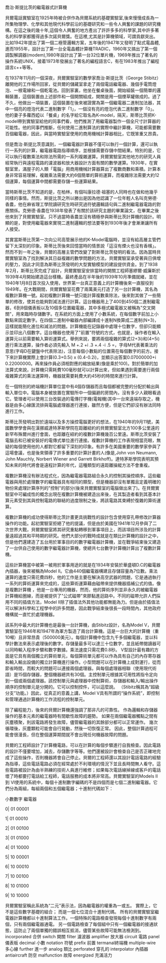 喬治·斯提比茨的繼電器式計算機 

貝爾電話實驗室在1925年時被合併作為貝爾系統的基礎實驗室,後來慢慢成長為一所集物理學、化學和其他現代科學前沿的基礎研究和一些令人興奮的課題的研究機構。在這之後的幾十年,這個令人興奮的地方產出了許許多多的科學家,其中許多著名的科學家都獲得過多次諾貝爾獎。在這裡,尤其是計算機領域，可謂貢獻突出。比如1942年提出了第一個二極管邏輯方案，五年後的1947年又發明了點式電晶體,進而1955年，設計出了第一台全電晶體計算機TRADIC，1960年又搞出了第一個調製解調器(modem),1980年設計出了第一台32位單片機，1969年推出了著名的操作系統UNIX，接着1973年發展出了著名的編程語言C，有在1983年推出了編程語言c++等等。

在1937年11月的一個深夜，貝爾實驗室的數學家喬治·斯提比茨（George Stibitz）離開他的工作場所回家，從貝爾的儲藏室拿走了兩個電話繼電器、幾個手電筒燈泡、一根電線和一個乾電池。回到家裏，他坐在餐桌後面，開始組裝一個簡單的邏輯裝置，這個裝置由上述部件和一個開關組成，開關是用一個煙草罐做成的。過了不久，他做出一項裝置，這個裝置在後來被證實為第一個繼電器二進制加法器，其中一個亮的燈泡代表二進制數字「1」，一個沒有亮的燈泡代表二進制數字「0」。他的妻子多蘿西婭以「餐桌」的名字給它取名為K-model，隔天，斯蒂比茨把K-model帶到實驗室給他的同事們看，他們推測了用繼電器製作一個全尺寸計算器的可能性。他的同事們推斷，任何使用二進制算法的實際中繼計算機，可能都需要數百個繼電器，因此，與當時實驗室使用的商用機械計算器相比，它既笨重又昂貴。

但是喬治·斯提比茨意識到，一個繼電器計算器不僅可以執行一個計算，還可以執行一系列的計算，繼電器電路指導順序，並根據需要存儲中間結果。特別的是，它可以執行複數乘法和除法所需的一系列複雜運算。貝爾實驗室其他地方的研究人員經常執行與遠程電路的濾波器和放大器設計方面有關的數學運算。1930年，在實驗室里，滿屋子的人類「電腦」用商用機械計算器算出了複數商數和乘積。計算本身非常容易理解，複雜乘法需要大約6個簡單的算術運算，而複雜除法需要大約12個運算，每個運算中間都需要存儲一些運算結果。

當時斯蒂比茨不知道的是，在柏林，有個叫康拉德·祖塞的人同時也在做和他幾乎同樣的事情。然而，斯提比茨之所以勝出是因為他認識了一位年輕人名叫克勞德·香農，他在麻省理工學院讀研究生時研究過符號邏輯語句與二進制繼電器電路的對應關係。克勞德·香農在1938年發表了有關於該研究主題的畢業論文，在畢業之後他來到了貝爾實驗室。只不過當時香農並沒有積極參與斯蒂比茨計算機的設計。明顯的是，對使用繼電器來實現二進制邏輯的想法要等到1930年後才會漸漸讓所有人接受。

其實當斯蒂比茨第一次向公司高管展示他的K-Model電腦時，並沒有給高層主管們留下太深刻的印象。斯蒂比茨後來回憶當時的情景說「這沒有煙火也沒有香檳」。然而不到一年之後，貝爾的高層主管們改變了對斯蒂比茨發明的看法。因為當時貝爾實驗室為了找到解決其日益複雜的數學問題的方法，貝爾實驗室承受著與日俱增的壓力，因此才同意為斯蒂比茨發明的大型實驗模型的建設提供資金。到了1938年2月，斯蒂比茨完成了設計，貝爾實驗室安排當時的開關工程師塞繆爾·威廉斯於1939年4月開始建造這台樣機。最終產品在半年後的1939年10月準備就緒，並在1940年1月8日首次投入使用，世界第一台真正意義上的計算機後來一直服役到1949年。在大戰期間，貝爾實驗室花費了兩萬美元打造了另一台計算機，其名為複數計算機一號。起初複數計算機一號只能計算複數乘除法，後來對其做了一些簡單的修改，使其也能夠對減法進行計算。這台機器用上了400到450個二進制繼電器，6到8個儀表板以及10個多位置繼電器，其中多極式繼電器又被稱為"交叉開關"，用來臨時存儲數字。在系統的方面上使用了小數系統，在每個數字前加上小數點來固定數字。在四個二進制中繼器內部編譯成十進制N換算成二進制(N+3)，這樣就能簡化進位和減法的問題。計算機能在記錄器中處理十位數字，但卻只能顯示並印出八個數字。這台機器也使用了"前置"符號的方式，也就是，操作者在輸入運算元以前需要輸入算術運算式。舉例來說，要將兩個複雜的算式(2+3i)和(4+5i)進行乘法運算，操作者必須先輸入 M +.2 +i .3 +.4 -i .5 =，字母M代表著乘法的意思(字母D在鍵盤中代表除法)，注意每個小數點的位置需在每個數字的前方。接下來計算機實際上會計算(0.3+0.5i) x (0.4-0.2i)，並顯示出答案0.07000000+i 0.22000000。再來操作員必須相對應的縮放結果(像是乘於100)。對於簡單的加法算式來說，計算機只需耗費100毫秒就可以計算出來，但如果遇到需要進行兩個複雜算式的乘法運算時，機器就需要耗費大約45秒的時間來進行計算。

在一個特別的終端機計算單位當中有4個存儲器而且每個都被完整的分配於輸出與輸入單位中。電腦本身被放置在實驗所中一個偏避的房間內，沒有多少人親眼看過它。管理者可以使用三台改裝過的電傳打字機(電報機)其中一台來遠端存取之，機器是由多心線匯流排與電腦處理器進行連接，雖然方便，但是它們卻沒有辦法同時進行工作。

斯蒂比茨發明出對於遠端以及多方操控電腦更好的想法，在1940年的9月11號，美國數學學會與在漢挪威達特茅斯學院在距離紐約的貝爾實驗室北方100多公里遠的新罕布殊爾州進行會面，也距離在紐約的複數計算機幾百公里遠。斯蒂比茨安裝了電腦去和已被安裝好的電傳式單位進行連接。複數計算機的工作表現相當亮眼，無疑的每個使用他的人都對它都留下深刻的印象。有許多在美國重要的數學家參與了這場會議，也是後來領導了許多重要的計算計畫的人(像是,John von Neumann, John Mauchly, Norbert Wiener and Garrett Birkhoff)。達特茅斯學院表明其預知未來的時代將會是遠程計算的年代，這種類型的遠距離操縱方法不會重複。

複數計算機沒有辦法程式化，因為繼電器電路組合永久的控制其操控順序。這些繼電器與用於處理數字的繼電器具有相同的類型，但是機器卻沒有單獨且定義明確的物份來處理計算序列的"控制"的部分(後來貝爾實驗室的電腦做出來了)。在貝爾實驗室中可編成性的概念出現在複數計算機被建造出來後，在其製造者看到其基本計算元素受到其與控制電路的聯結的過度限制之後，將該電路其束縛於復雜的算術運算。

複數計算機的成功使得斯蒂比茨計畫更具挑戰性的設計包含使用穿孔帶修改計算器操作的功能。起初實驗室拒絕了他的提議，但是由於美國在1941年12月參與了二次世界大戰，貝爾實驗室將其研究重點轉移到軍事項目上，而該項目所涉及的計算量遠超過其和平時期的研究。他們大部分的戰時成就是在類比計算機的設計之中，但是他們還建造了五台用於軍事目的的數字繼電器計算機，並在戰爭結束後又建造了一台供自己使用的數字繼電器計算機，使總共七台數字計算機計算出了複數計算機。

這些計算機當中被第一被用於軍事用途的就是在1934年安裝於華盛頓D.C的繼電器內插器，後來被稱為Model II。它由440個繼電器構建且存儲容量為7位數。乘法運算的速度只需花費四秒，他的工作是主要在解決高空武器的問題，它是通過執行一系列的算術運算來完成的，這些算術運算藉由磁帶來提供機器插補公式的值。像是複數計算機
，他是一台專用的機器，然而，他的算術序列並非永久的被繼電器計算機給圈線，而是被提供了"公式磁帶"來膠黏進迴路中。不同的磁帶允許人們採用不同的插值方法，Model II除了插值法外其他功能都無能為力。但是由於插值法可以解決科學和工程學中的許多問題，因此戰爭結束後很長一段時間內，其他政府機構就一直忙於處理機器。

該系列中最大的計算機也是最後一台計算機，由Stibitz設計，名為Model V，貝爾實驗室在1946年和1947年為軍方製造了兩台計算機。這是一台巨大的計算機（重10噸）且非常昂貴（500000美元）。每個計算機中包含九千多個繼電器，並以科學計數法來表示處理後的數字。存儲量最多可以達三十位數字，並且紙帶閱讀器可以同時輸入程序步驟和數字數據。乘法速度只需花費0.8秒。 V型設計最有趣的方面是它具有兩個獨立的算術單元，每個算術單元都可以作為具有自己的內存寄存器和輸入輸出設備的獨立計算機進行操作。小型問題可以在計算機上成對運行，從而節省時間，而較大的問題可以連接兩個處理器。與每個處理器相聯（使用現代術語）是15個存儲器，整個機器總共有30個。主控制單元根據其可用性將指令定向到一個或兩個處理器。該控制單元與處理器中控制算術，存儲器和輸入/輸出操作順序的控制單元是分開的。它可以控制控件，可以這麼說。 （Stibitz稱其為“超級分支”功能。）因此，從真正的意義上講，Model V具有所謂的“操作系統”，即控制和管理通過計算機的工作流程的控制單元。

除了編程能力，後來的貝爾計算機還強調了那非凡的可靠性。 作為邏輯和存儲器操作的基本元素的繼電器時有間歇性故障的趨勢。 如果在兩個繼電器觸點之間有灰塵積聚，則該電路將發生故障，儘管繼電器的其餘部分都可以正常運作。 幾次循環後，灰塵顆粒可能會自行晃動，然後一切恢復正常。 因此，整個計算過程可能會很漫長，但在整個運算期間就不會出現任何機器故障的問題。

貝爾的工程師設計了計算機電路，可以在計算的每個步驟進行自我檢查。因此電路的設計不僅要增加，減去，存儲數字等等。他們還被設計會檢查自己是否正確地完成了這些操作，否則機器將會自己停止。貝爾的工程師還以其設計電話電路的經驗為指導，這些電話電路必須在經常處於不利環境的情況下並且長時間無人看守。這些電路被設計為由半熟練的技術人員進行維修；如果每次電話線掉線或客戶的電話壞了時都要打電話給工程師，電話服務的成本將非常高。貝爾實驗室的Models II到 VI使用的系統中，每個十進制數字編碼的不是四個而是七個二進制繼電器。它們分為兩組，每組兩個和五個繼電器；十進制代碼如下：

小數數字 繼電器

0|	01	00001

1|	01	00010

2|	01	00100

3|	01	01000

4|	01	10000

5|	10	00001

6|	10	00010

7|	10	00100

8|	10	01000

9|	10	10000

貝爾實驗室稱此系統為“二元”表示法，因為繼電器的權重為一或五。 實際上，它不是這些數字基礎的組合； 而是一個七位混合十進制代碼。 所有的貝爾實驗室繼電器計算機都以十進制算法工作。一個特殊的電路檢查發現每個十進制數字有兩個，只有兩個繼電器通電。 另一個電路檢查了每個組中只有一個繼電器的接通狀態，這防止了兩個單獨的錯誤相互抵消，儘管某些故障可能無法檢測到。
incorporated 合併
switch 開關 
filter 濾波器
amplifier 放大器
circuit 電路
panel 儀表板
decimal 小數
notation 符號
prefix 前置
termanal終端機
multiple-wire 多心線
further 進一步
analog 類比
perforated 穿孔的
interpolator 內插器
antiaircraft 防空
malfunction 故障
energized 充滿活力
